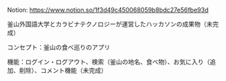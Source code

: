 Notion: https://www.notion.so/1f3d49c450068059b8bdc27e56fbe93d

釜山外国語大学とカラビナテクノロジーが運営したハッカソンの成果物（未完成）

コンセプト：釜山の食べ巡りのアプリ

機能：ログイン・ログアウト、検索（釜山の地名、食べ物）、お気に入り（追加、削除）、コメント機能（未完成）
